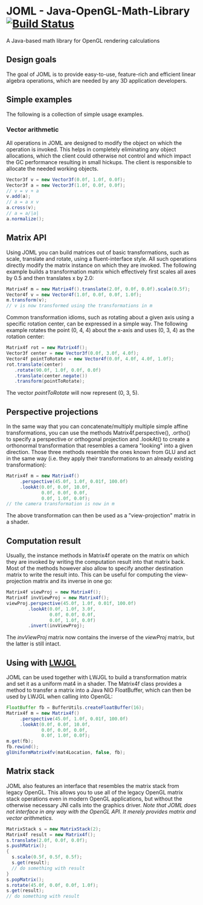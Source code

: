 # JOML - Java-OpenGL-Math-Library [![Build Status](https://travis-ci.org/JOML-CI/Java-OpenGL-Math-Library.svg?branch=master)](https://travis-ci.org/JOML-CI/Java-OpenGL-Math-Library)
A Java-based math library for OpenGL rendering calculations

Design goals
------------

The goal of JOML is to provide easy-to-use, feature-rich and efficient linear algebra operations, which are needed by any 3D application developers.

Simple examples
---------------
The following is a collection of simple usage examples.

### Vector arithmetic
All operations in JOML are designed to modify the object on which the operation is invoked. This helps in completely eliminating any object allocations, which the client could otherwise not control and which impact the GC performance resulting in small hickups.
The client is responsible to allocate the needed working objects.
```Java
Vector3f v = new Vector3f(0.0f, 1.0f, 0.0f);
Vector3f a = new Vector3f(1.0f, 0.0f, 0.0f);
// v = v + a
v.add(a);
// a = a x v
a.cross(v);
// a = a/|a|
a.normalize();
```

Matrix API
------------
Using JOML you can build matrices out of basic transformations, such as scale, translate and rotate, using a fluent-interface style. All such operations directly modify the matrix instance on which they are invoked.
The following example builds a transformation matrix which effectively first scales all axes by 0.5
and then translates x by 2.0:
```Java
Matrix4f m = new Matrix4f().translate(2.0f, 0.0f, 0.0f).scale(0.5f);
Vector4f v = new Vector4f(1.0f, 0.0f, 0.0f, 1.0f);
m.transform(v);
// v is now transformed using the transformations in m
```

Common transformation idioms, such as rotating about a given axis using a specific rotation center, can be expressed in a simple way. The following example rotates the point (0, 4, 4) about the x-axis and uses (0, 3, 4) as the rotation center:
```Java
Matrix4f rot = new Matrix4f();
Vector3f center = new Vector3f(0.0f, 3.0f, 4.0f);
Vector4f pointToRotate = new Vector4f(0.0f, 4.0f, 4.0f, 1.0f);
rot.translate(center)
   .rotate(90.0f, 1.0f, 0.0f, 0.0f)
   .translate(center.negate())
   .transform(pointToRotate);
```
The vector *pointToRotate* will now represent (0, 3, 5).

Perspective projections
------------
In the same way that you can concatenate/multiply multiple simple affine transformations, you can use the methods Matrix4f.perspective(), .ortho() to specify a perspective or orthogonal projection and .lookAt() to create a orthonormal transformation that resembles a camera "looking" into a given direction. Those three methods resemble the ones known from GLU and act in the same way (i.e. they apply their transformations to an already existing transformation):
```Java
Matrix4f m = new Matrix4f()
     .perspective(45.0f, 1.0f, 0.01f, 100.0f)
     .lookAt(0.0f, 0.0f, 10.0f,
             0.0f, 0.0f, 0.0f,
             0.0f, 1.0f, 0.0f);
// the camera transformation is now in m
```
The above transformation can then be used as a "view-projection" matrix in a shader.

Computation result
------------
Usually, the instance methods in Matrix4f operate on the matrix on which they are invoked by writing the computation result into that matrix back. Most of the methods however also allow to specify another destination matrix to write the result into.
This can be useful for computing the view-projection matrix and its inverse in one go:
```Java
Matrix4f viewProj = new Matrix4f();
Matrix4f invViewProj = new Matrix4f();
viewProj.perspective(45.0f, 1.0f, 0.01f, 100.0f)
        .lookAt(0.0f, 1.0f, 3.0f,
                0.0f, 0.0f, 0.0f,
                0.0f, 1.0f, 0.0f)
        .invert(invViewProj);
```
The *invViewProj* matrix now contains the inverse of the *viewProj* matrix, but the latter is still intact.

Using with [LWJGL](https://github.com/LWJGL/lwjgl3)
------------
JOML can be used together with LWJGL to build a transformation matrix and set it as a uniform mat4 in a shader. The Matrix4f class provides a method to transfer a matrix into a Java NIO FloatBuffer, which can then be used by LWJGL when calling into OpenGL:
```Java
FloatBuffer fb = BufferUtils.createFloatBuffer(16);
Matrix4f m = new Matrix4f()
     .perspective(45.0f, 1.0f, 0.01f, 100.0f)
     .lookAt(0.0f, 0.0f, 10.0f,
             0.0f, 0.0f, 0.0f,
             0.0f, 1.0f, 0.0f);
m.get(fb);
fb.rewind();
glUniformMatrix4fv(mat4Location, false, fb);
```

Matrix stack
------------
JOML also features an interface that resembles the matrix stack from legacy OpenGL.
This allows you to use all of the legacy OpenGL matrix stack operations even in modern OpenGL applications,
but without the otherwise necessary JNI calls into the graphics driver.
*Note that JOML does not interface in any way with the OpenGL API. It merely provides matrix and vector arithmetics.*
```Java
MatrixStack s = new MatrixStack(2);
Matrix4f result = new Matrix4f();
s.translate(2.0f, 0.0f, 0.0f);
s.pushMatrix();
{
  s.scale(0.5f, 0.5f, 0.5f);
  s.get(result);
  // do something with result
}
s.popMatrix();
s.rotate(45.0f, 0.0f, 0.0f, 1.0f);
s.get(result);
// do something with result
```
